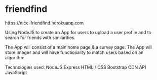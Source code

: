 # friendfind

https://nice-friendfind.herokuapp.com

Using NodeJS to create an App for users to upload a user profile and to search for friends with similarities. 

The App will consist of a main home page & a survey page.  The App will store images and will have functionality to match users based on an algorithm.  

Technologies used: 
NodeJS
Express
HTML / CSS 
Bootstrap CDN
API
JavaScript
